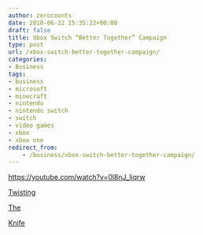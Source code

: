 ```yaml
---
author: zerocounts
date: 2018-06-22 15:35:22+00:00
draft: false
title: Xbox Switch “Better Together” Campaign
type: post
url: /xbox-switch-better-together-campaign/
categories:
- Business
tags:
- business
- microsoft
- minecraft
- nintendo
- nintendo switch
- switch
- video games
- xbox
- xbox one
redirect_from:
    - /business/xbox-switch-better-together-campaign/
---
```


https://youtube.com/watch?v=0l8nJ_liqrw

[Twisting](/2017/06/18/sold-on-cross-network-play/)

[The](/2018/03/25/cross-network-play-is-the-next-logical-step/)

[Knife](/2018/06/12/ps4-fortnite-accounts-are-blocked-on-the-nintendo-switch/)
